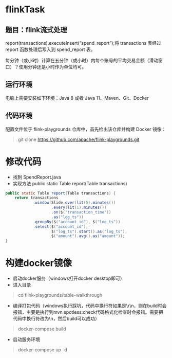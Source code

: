 # flinkTask

## 题目：flink流式处理
report(transactions).executeInsert(“spend_report”);将 transactions 表经过 report 函数处理后写入到 spend_report 表。

每分钟（或小时）计算在五分钟（或小时）内每个账号的平均交易金额（滑动窗口）？使用分钟还是小时作为单位均可。

## 运行环境
电脑上需要安装如下环境：Java 8 或者 Java 11、Maven、Git、Docker

## 代码环境
配置文件位于 flink-playgrounds 仓库中，首先检出该仓库并构建 Docker 镜像：
> git clone  https://github.com/apache/flink-playgrounds.git

# 修改代码
* 找到 SpendReport.java
* 实现方法 public static Table report(Table transactions)
```java
public static Table report(Table transactions) {
    return transactions
            .window(Slide.over(lit(5).minutes())
                    .every(lit(1).minutes())
                    .on($("transaction_time"))
                    .as("log_ts"))
            .groupBy($("account_id"), $("log_ts"))
            .select($("account_id"),
                    $("log_ts").start().as("log_ts"),
                    $("amount").avg().as("amount"));
}
```

# 构建docker镜像
* 启动docker服务（windows打开docker desktop即可）
* 进入目录
> cd flink-playgrounds/table-walkthrough
* 编译打包代码（windows执行踩坑，代码中换行符如果是\r\n，则在build时会报错，主要是执行到mvn spotless:check代码格式化检查时会报错。需要把代码中换行符改为\n，然后build可以成功）
> docker-compose build
* 启动服务环境
> docker-compose up -d
